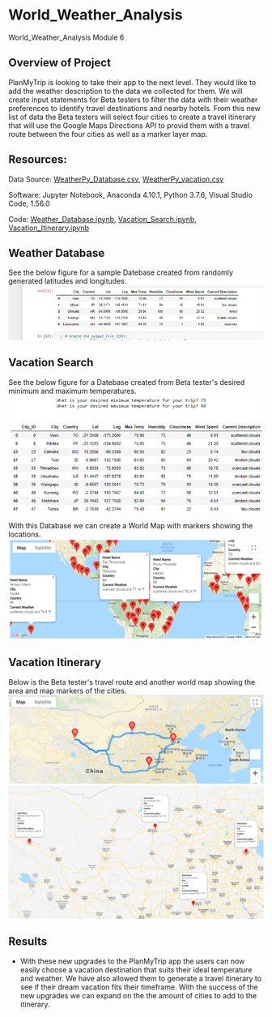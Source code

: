 # World_Weather_Analysis
World_Weather_Analysis Module 6


## Overview of Project

PlanMyTrip is looking to take their app to the next level.  They would like to add the weather description to the data we collected for them.  We will create input statements for Beta testers to filter the data with their weather preferences to identify travel destinations and nearby hotels.  From this new list of data the Beta testers will select four cities to create a travel itinerary that will use the Google Maps Directions API to provid them with a travel route between the four cities as well as a marker layer map.


## Resources:

Data Source: [WeatherPy_Database.csv](Weather_Database/WeatherPy_Database.csv), [WeatherPy_vacation.csv](Vacation_Search/WeatherPy_vacation.csv)
 
Software: Jupyter Notebook, Anaconda 4.10.1, Python 3.7.6, Visual Studio Code, 1.56.0
 
Code: [Weather_Database.ipynb](Weather_Database/Weather_Database.ipynb), [Vacation_Search.ipynb](Vacation_Search/Vacation_Search.ipynb), [Vacation_Itinerary.ipynb](Vacation_Itinerary/Vacation_Itinerary.ipynb)


## Weather Database

See the below figure for a sample Datebase created from randomly generated latitudes and longitudes.
![Weather_Database_sample.png](Weather_Database/Weather_Database_sample.png)


## Vacation Search

See the below figure for a Datebase created from Beta tester's desired minimum and maximum temperatures.  
![input_created_database.png](Vacation_Search/input_created_database.png)

With this Database we can create a World Map with markers showing the locations.
![WeatherPy_vacation_map.png](Vacation_Search/WeatherPy_vacation_map.png)


## Vacation Itinerary

Below is the Beta tester's travel route and another world map showing the area and map markers of the cities. 
![WeatherPy_travel_map.png](Vacation_Itinerary/WeatherPy_travel_map.png)
![WeatherPy_travel_map_markers.png](Vacation_Itinerary/WeatherPy_travel_map_markers.png)


## Results

- With these new upgrades to the PlanMyTrip app the users can now easily choose a vacation destination that suits their ideal temperature and weather.  We have also allowed them to generate a travel itinerary to see if their dream vacation fits their timeframe.  With the success of the new upgrades we can expand on the the amount of cities to add to the itinerary.
